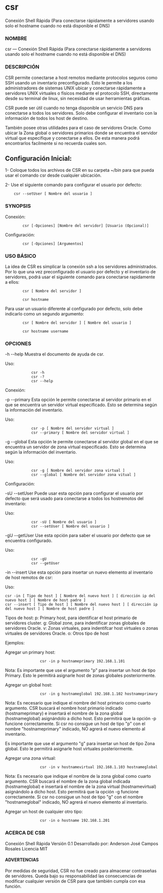 # csr
Conexión Shell Rápida (Para conectarse rápidamente a servidores usando solo el hostname cuando no está disponible el DNS)


### NOMBRE

csr — Conexión Shell Rápida (Para conectarse rápidamente a servidores usando solo el hostname cuando no está disponible el DNS)


### DESCRIPCIÓN

CSR permite conectarse a host remotos mediante protocolos seguros como SSH usando un inventario preconfigurado. Esto le permite a los administradores de sistemas UNIX ubicar y conectarse rápidamente a servidores UNIX virtuales o físicos mediante el protocolo SSH, directamente desde su terminal de linux, sin necesidad de usar herramientas gráficas.  

CSR puede ser útil cuando no tenga disponible un servicio DNS para conectarse a todos los servidores. Solo debe configurar el inventario con la información de todos los host de destino.

También posee otras utilidades para el caso de servidores Oracle. Como ubicar la Zona global o servidores primarios donde se encuentra el servidor virtual que especifique y conectarse a ellos. De esta manera podrá encontrarlos facilmente si no recuerda cuales son.

Configuración Inicial:
----------------------

1- Coloque todos los archivos de CSR en su carpeta ~/bin para que pueda usar el comando csr desde cualquier ubicación.

2- Use el siguiente comando para configurar el usuario por defecto: 
```shell
    csr --setUser [ Nombre del usuario ]
```



### SYNOPSIS

Conexión:
```shell
        csr [-Opciones] [Nombre del servidor] [Usuario (Opcional)]
```
Configuración:
```shell
        csr [-Opciones] [Argumentos]
```


### USO BÁSICO

La idea de CSR es simplicar la conexión ssh a los servidores administrados. Por lo que una vez preconfigurado el usuario por defecto y el inventario de servidores, podrá usar el siguiente comando para conectarse rapidamente a ellos:
```shell
        csr [ Nombre del servidor ]

        csr hostname
```
Para usar un usuario diferente al configurado por defecto, solo debe indicarlo como un segundo argumento:
```shell
        csr [ Nombre del servidor ] [ Nombre del usuario ]

        csr hostname username
```

### OPCIONES

-h     --help Muestra el documento de ayuda de csr.

Uso:

                csr -h
                csr -?
                csr --help

Conexión:

-p     --primary Esta opción le permite conectarse al servidor primario en el que se encuentra un servidor virtual especificado. Esto se determina según la información del inventario.

Uso: 

                csr -p [ Nombre del servidor virtual ]
                csr --primary [ Nombre del servidor virtual ]


-g     --global Esta opción le permite conectarse al servidor global en el que se encuentra un servidor de zona virtual especificado. Esto se determina según la información del inventario.

Uso: 
                
                csr -g [ Nombre del servidor zona virtual ]
                csr --global [ Nombre del servidor zona vitual ]


Configuración:

-sU    --setUser Puede usar esta opción para configurar el usuario por defecto que será usado para conectarse a todos los hostremotos del inventario:

Uso:

                csr -sU [ Nombre del usuario ]
                csr --setUser [ Nombre del usuario ]


-gU    --getUser Use esta opción para saber el usuario por defecto que se encuentra configurado.

Uso:
                
                csr -gU
                csr --getUser


-in    --insert Use esta opción para insertar un nuevo elemento al inventario de host remotos de csr:

Uso:

    csr -in [ Tipo de host ] [ Nombre del nuevo host ] [ dirección ip del nuevo host ] [ Nombre de host padre ]
    csr --insert [ Tipo de host ] [ Nombre del nuevo host ] [ dirección ip del nuevo host ] [ Nombre de host padre ]


Tipos de host:
                p: Primary host, para identificar el host primario de servidores cluster.
                g: Global zone, para indentificar zonas globales de servidores Oracle.
                v: Zonas virtuales, para indentifcar host virtuales o zonas virtuales de
                   servidores Oracle.
                o: Otros tipo de host

Ejemplos:

Agregar un primary host:

                    csr -in p hostnameprimary 192.168.1.101

Nota: Es importante que use el argumento "p" para insertar un host de tipo Primary. Esto le permitirá asignarle host de zonas globales posteriormente.

Agregar un global host:

                    csr -in g hostnameglobal 192.168.1.102 hostnameprimary

Nota: Es necesario que indique el nombre del host primario como cuarto argumento. CSR buscará el nombre host primario indicado (hostnameprimary) e insertará el nombre de la zona global (hostnameglobal) asignándolo a dicho host. Esto permitirá que la opción -p funcione correctamente. Si csr no consigue un host de tipo "p" con el nombre "hostnameprimary" indicado, NO agrerá el nuevo elemento al inventario.

Es importante que use el argumento "g" para insertar un host de tipo Zona global. Esto le permitirá asignarle host virtuales posteriormente.

Agregar una zona virtual:

                    csr -in v hostnamevirtual 192.168.1.103 hostnameglobal

Nota: Es necesario que indique el nombre de la zona global como cuarto argumento. CSR buscará el nombre de la zona global indicada (hostnameglobal) e insertará el nombre de la zona virtual (hostnamevirtual) asignándolo a dicho host. Esto permitirá que la opción -g funcione correctamente. Si csr no consigue un host de tipo "g" con el nombre "hostnameglobal" indicado, NO agrerá el nuevo elemento al inventario.

Agregar un host de cualquier otro tipo:

                    csr -in o hostname 192.168.1.201



### ACERCA DE CSR

   Conexión Shell Rápida
   Versión 0.1
   Desarrollado por: Anderson José Campos Rosales
   Licencia MIT


#### ADVERTENCIAS
    
Por medidas de seguridad, CSR no fue creado para almacenar contraseñas de servidores. Queda bajo su responsabilidad las consecuencias de modificar cualquier versión de CSR para que también cumpla con esa función.

